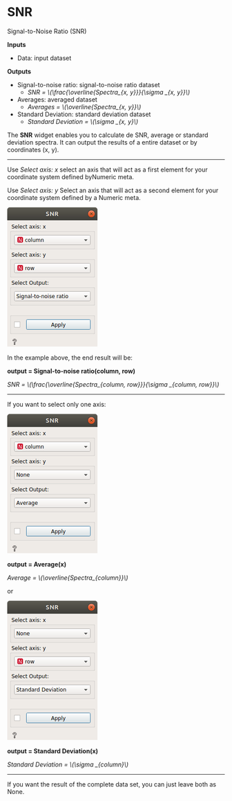 SNR
===============

Signal-to-Noise Ratio (SNR)

**Inputs**

- Data: input dataset

**Outputs**

- Signal-to-noise ratio: signal-to-noise ratio dataset
    - *SNR = \\(\frac{\overline{Spectra_{x, y}}}{\sigma _{x, y}}\\)*
- Averages: averaged dataset
    - *Averages = \\(\overline{Spectra_{x, y}}\\)*
- Standard Deviation: standard deviation dataset
    - *Standard Deviation = \\(\sigma _{x, y}\\)*

The **SNR** widget enables you to calculate de SNR, average or standard deviation spectra. It can output the results of a entire dataset or by coordinates (x, y).

------------
Use *Select axis: x* select an axis that will act as a first element for your coordinate system defined byNumeric meta.

Use *Select axis: y* Select an axis that will act as a second element for your coordinate system defined by a Numeric meta.

![](images/snr_print.png)

In the example above, the end result will be:

**output = Signal-to-noise ratio(column, row)**

*SNR = \\(\frac{\overline{Spectra_{column, row}}}{\sigma _{column, row}}\\)*
________________

If you want to select only one axis:


![](images/snr_average_x.png)

**output = Average(x)**

*Average = \\(\overline{Spectra_{column}}\\)*
 
 or
 
 
![](images/snr_std_y.png)

**output = Standard Deviation(x)**

*Standard Deviation = \\(\sigma _{column}\\)*
___________

If you want the result of the complete data set, you can just leave both as None.